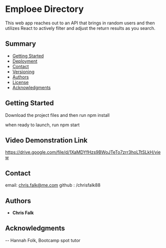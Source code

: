 # Emploee Directory

This web app reaches out to an API that brings in random users and then utilizes React to actively filter and adjust the return results as you search. 

## Summary

  - [Getting Started](#getting-started)
  - [Deployment](#deployment)
  - [Contact](#contact)
  - [Versioning](#versioning)
  - [Authors](#authors)
  - [License](#license)
  - [Acknowledgments](#acknowledgments)

## Getting Started

Download the project files and then run npm install

when ready to launch, run npm start 



## Video Demonstration Link 

https://drive.google.com/file/d/1XaMDYfHzs9BWoJTeTo7zrr3hoLTtSLkH/view


## Contact

email: chris.falk@me.com 
github : /chrisfalk88



## Authors

  - **Chris Falk**



## Acknowledgments
-- Hannah Folk, Bootcamp spot tutor 
